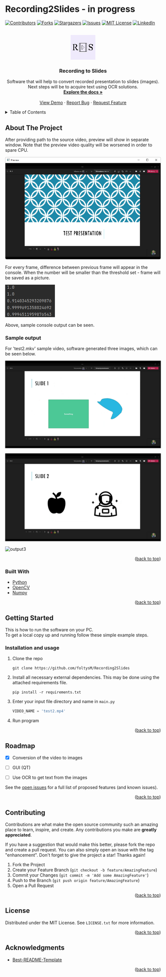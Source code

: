 # Recording2Slides - **in progress**

<div id="top"></div>
<!--
*** Thanks for checking out the Best-README-Template. If you have a suggestion
*** that would make this better, please fork the repo and create a pull request
*** or simply open an issue with the tag "enhancement".
*** Don't forget to give the project a star!
*** Thanks again! Now go create something AMAZING! :D
-->



<!-- PROJECT SHIELDS -->
<!--
*** I'm using markdown "reference style" links for readability.
*** Reference links are enclosed in brackets [ ] instead of parentheses ( ).
*** See the bottom of this document for the declaration of the reference variables
*** for contributors-url, forks-url, etc. This is an optional, concise syntax you may use.
*** https://www.markdownguide.org/basic-syntax/#reference-style-links
-->
[![Contributors][contributors-shield]][contributors-url]
[![Forks][forks-shield]][forks-url]
[![Stargazers][stars-shield]][stars-url]
[![Issues][issues-shield]][issues-url]
[![MIT License][license-shield]][license-url]
[![LinkedIn][linkedin-shield]][linkedin-url]



<!-- PROJECT LOGO -->
<br />
<div align="center">
  <a href="https://github.com/foltysM/Recording2Slides">
    <img src="images/LOGO.png" alt="Logo" width="80" height="80">
  </a>

<h3 align="center">Recording to Slides</h3>

  <p align="center">
    Software that will help to convert recorded presentation to slides (images). Next steps will be to acquire text using OCR solutions.
    <br />
    <a href="https://github.com/foltysM/Recording2Slides"><strong>Explore the docs »</strong></a>
    <br />
    <br />
    <a href="https://github.com/foltysM/Recording2Slides">View Demo</a>
    ·
    <a href="https://github.com/foltysM/Recording2Slides/issues">Report Bug</a>
    ·
    <a href="https://github.com/foltysM/Recording2Slides/issues">Request Feature</a>
  </p>
</div>



<!-- TABLE OF CONTENTS -->
<details>
  <summary>Table of Contents</summary>
  <ol>
    <li>
      <a href="#about-the-project">About The Project</a>
      <ul>
         <li><a href="sample-output">Sample output</a></li>
        <li><a href="#built-with">Built With</a></li>
      </ul>
    </li>
    <li>
      <a href="#getting-started">Getting Started</a>
      <ul>
        <li><a href="#installation and usage">Installation</a></li>
      </ul>
    </li>
    <li><a href="#usage">Usage</a></li>
    <li><a href="#roadmap">Roadmap</a></li>
    <li><a href="#contributing">Contributing</a></li>
    <li><a href="#license">License</a></li>
    <li><a href="#acknowledgments">Acknowledgments</a></li>
  </ol>
</details>



<!-- ABOUT THE PROJECT -->
## About The Project

After providing path to the source video, preview will show in separate window. Note that the preview video quality will be worsened in order to spare CPU.

![product-screenshot]

For every frame, difference between previous frame will appear in the console. When the number will be smaller than the threshold set - frame will be saved as a picture.

![product-screenshot2]

Above, sample console output can be seen. 

### Sample output
For 'test2.mkv' sample video, software generated three images, which can be seen below.

![output1]

![output2]

![output3]

<p align="right">(<a href="#top">back to top</a>)</p>



### Built With

* [Python](https://www.python.org/)
* [OpenCV](https://opencv.org/)
* [Numpy](https://numpy.org/)

<p align="right">(<a href="#top">back to top</a>)</p>



<!-- GETTING STARTED -->
## Getting Started

This is how to run the software on your PC. </br >
To get a local copy up and running follow these simple example steps.


### Installation and usage

1. Clone the repo
   ```commandline
   git clone https://github.com/foltysM/Recording2Slides
   ```
2. Install all necessary external dependencies. This may be done using the attached requirements file.
   ```commandline
   pip install -r requirements.txt
   ```
3. Enter your input file directory and name in `main.py`
   ```python
   VIDEO_NAME = 'test2.mp4'
   ```
4. Run program

<p align="right">(<a href="#top">back to top</a>)</p>


<!-- ROADMAP -->
## Roadmap

- [x] Conversion of the video to images
- [ ] GUI (QT)
- [ ] Use OCR to get text from the images


See the [open issues](https://github.com/foltysM/Recording2Slides/issues) for a full list of proposed features (and known issues).

<p align="right">(<a href="#top">back to top</a>)</p>



<!-- CONTRIBUTING -->
## Contributing

Contributions are what make the open source community such an amazing place to learn, inspire, and create. Any contributions you make are **greatly appreciated**.

If you have a suggestion that would make this better, please fork the repo and create a pull request. You can also simply open an issue with the tag "enhancement".
Don't forget to give the project a star! Thanks again!

1. Fork the Project
2. Create your Feature Branch (`git checkout -b feature/AmazingFeature`)
3. Commit your Changes (`git commit -m 'Add some AmazingFeature'`)
4. Push to the Branch (`git push origin feature/AmazingFeature`)
5. Open a Pull Request

<p align="right">(<a href="#top">back to top</a>)</p>



<!-- LICENSE -->
## License

Distributed under the MIT License. See `LICENSE.txt` for more information.

<p align="right">(<a href="#top">back to top</a>)</p>




<!-- ACKNOWLEDGMENTS -->
## Acknowledgments

* [Best-README-Template](https://github.com/othneildrew/Best-README-Template)

<p align="right">(<a href="#top">back to top</a>)</p>






<!-- MARKDOWN LINKS & IMAGES -->
<!-- https://www.markdownguide.org/basic-syntax/#reference-style-links -->
[contributors-shield]: https://img.shields.io/github/contributors/foltysM/Recording2Slides.svg?style=for-the-badge
[contributors-url]: https://github.com/foltysM/Recording2Slides/graphs/contributors
[forks-shield]: https://img.shields.io/github/forks/foltysM/Recording2Slides.svg?style=for-the-badge
[forks-url]: https://github.com/foltysM/Recording2Slides/network/members
[stars-shield]: https://img.shields.io/github/stars/foltysM/Recording2Slides.svg?style=for-the-badge
[stars-url]: https://github.com/foltysM/Recording2Slides/stargazers
[issues-shield]: https://img.shields.io/github/issues/foltysM/Recording2Slides.svg?style=for-the-badge
[issues-url]: https://github.com/foltysM/Recording2Slides/issues
[license-shield]: https://img.shields.io/github/license/foltysM/Recording2Slides.svg?style=for-the-badge
[license-url]: https://github.com/foltysM/Recording2Slides/blob/master/LICENSE.txt
[linkedin-shield]: https://img.shields.io/badge/-LinkedIn-black.svg?style=for-the-badge&logo=linkedin&colorB=555
[linkedin-url]: https://www.linkedin.com/in/michalfoltys/
[product-screenshot]: images/screenshot1.png
[product-screenshot2]: images/screenshot2.png
[output1]: output/slide147.jpg
[output2]: output/slide407.jpg
[output3]: output/slide64